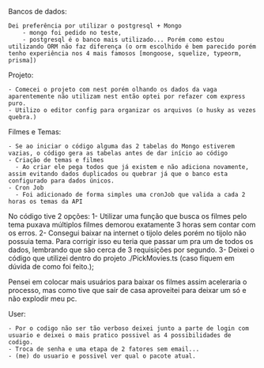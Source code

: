 Bancos de dados:
```
Dei preferência por utilizar o postgresql + Mongo
    - mongo foi pedido no teste,
    - postgresql é o banco mais utilizado... Porém como estou utilizando ORM não faz diferença (o orm escolhido é bem parecido porém tenho experiência nos 4 mais famosos [mongoose, squelize, typeorm, prisma])
```

Projeto:
```
- Comecei o projeto com nest porém olhando os dados da vaga aparentemente não utilizam nest então optei por refazer com express puro.
- Utilizo o editor config para organizar os arquivos (o husky as vezes quebra.)
```

Filmes e Temas:
```
- Se ao iniciar o código alguma das 2 tabelas do Mongo estiverem vazias, o código gera as tabelas antes de dar início ao código
- Criação de temas e filmes
  - Ao criar ele pega todos que já existem e não adiciona novamente, assim evitando dados duplicados ou quebrar já que o banco esta configurado para dados únicos.
- Cron Job
  - Foi adicionado de forma simples uma cronJob que valida a cada 2 horas os temas da API
```

No código tive 2 opções:
1- Utilizar uma função que busca os filmes pelo tema puxava múltiplos filmes demorou exatamente 3 horas sem contar com os erros.
2- Consegui baixar na internet o tijolo deles porém no tijolo não possuia tema. Para corrigir isso eu teria que passar um pra um de todos os dados, lembrando que são cerca de 3 requisições por segundo.
3- Deixei o código que utilizei dentro do projeto ./PickMovies.ts (caso fiquem em dúvida de como foi feito.);

Pensei em colocar mais usuários para baixar os filmes assim aceleraria o processo, mas como tive que sair de casa aproveitei para deixar um só e não explodir meu pc.

User:
```
- Por o codigo não ser tão verboso deixei junto a parte de login com usuario e deixei o mais pratico possivel as 4 possibilidades de codigo.
- Troca de senha e uma etapa de 2 fatores sem email...
- (me) do usuario e possivel ver qual o pacote atual.
```
